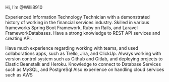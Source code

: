 Hi, I’m @Willi8910

Experienced Information Technology Technician with a demonstrated history of working in the financial services industry. 
Skilled in various frameworks Spring Boot Framework, Ruby on Rails, and Laravel FrameworkDatabases. Have a strong knowledge to REST API services and creating API.

Have much experience regarding working with teams, and used collaborations apps, such as Trello, Jira, and ClickUp. 
Always working with version control system such as Github and Gitlab, and deploying projects to Elastic Beanstalk and Heroku. 
Knowledge to connect to Database Services such as MySQL, and PostgreSql
Also experience on handling cloud services such as AWS 
